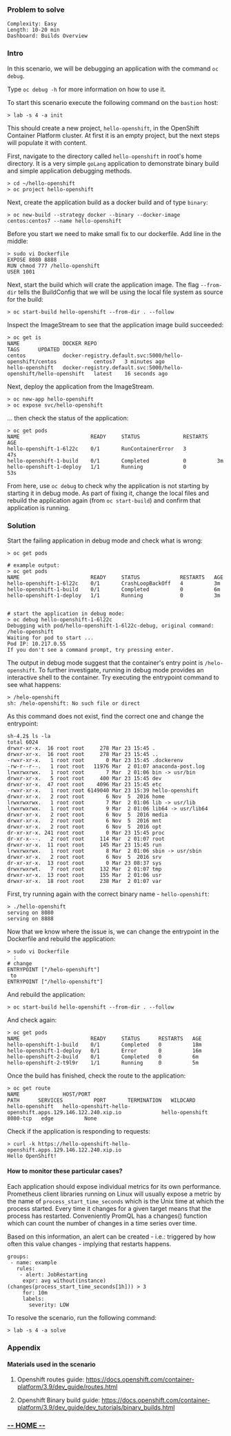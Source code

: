 ### Problem to solve

```
Complexity: Easy
Length: 10-20 min
Dashboard: Builds Overview
```

### Intro

In this scenario, we will be debugging an application with the command `oc debug`.

Type `oc debug -h` for more information on how to use it.

To start this scenario execute the following command on the `bastion` host:
```
> lab -s 4 -a init
```

This should create a new project, `hello-openshift`, in the OpenShift Container Platform cluster. At first it is an empty project, but the next steps will populate it with content.

First, navigate to the directory called `hello-openshift` in root's home directory. It is a very simple `goLang` application to demonstrate binary build and simple application debugging methods.

```
> cd ~/hello-openshift
> oc project hello-openshift
```

Next, create the application build as a docker build and of type `binary`:
```
> oc new-build --strategy docker --binary --docker-image centos:centos7 --name hello-openshift
```

Before you start we need to make small fix to our dockerfile. Add line in the middle:
```
> sudo vi Dockerfile
EXPOSE 8080 8888
RUN chmod 777 /hello-openshift
USER 1001
```

Next, start the build which will crate the application image. The flag `--from-dir` tells the BuildConfig that we will be using the local file system as source for the build:
```
> oc start-build hello-openshift --from-dir . --follow
```

Inspect the ImageStream to see that the application image build succeeded:
```
> oc get is
NAME              DOCKER REPO                                                        TAGS      UPDATED
centos            docker-registry.default.svc:5000/hello-openshift/centos            centos7   3 minutes ago
hello-openshift   docker-registry.default.svc:5000/hello-openshift/hello-openshift   latest    16 seconds ago
```

Next, deploy the application from the ImageStream.
```
> oc new-app hello-openshift
> oc expose svc/hello-openshift
```

... then check the status of the application:
```
> oc get pods
NAME                       READY     STATUS              RESTARTS   AGE
hello-openshift-1-6l22c    0/1       RunContainerError   3          47s
hello-openshift-1-build    0/1       Completed           0          3m
hello-openshift-1-deploy   1/1       Running             0          53s
```

From here, use `oc debug` to check why the application is not starting by starting it in debug mode. As part of fixing it, change the local files and rebuild the application again (from `oc start-build`) and confirm that application is running.

### Solution

Start the failing application in debug mode and check what is wrong:
```
> oc get pods

# example output:
> oc get pods
NAME                       READY     STATUS             RESTARTS   AGE
hello-openshift-1-6l22c    0/1       CrashLoopBackOff   4          3m
hello-openshift-1-build    0/1       Completed          0          6m
hello-openshift-1-deploy   1/1       Running            0          3m


# start the application in debug mode:
> oc debug hello-openshift-1-6l22c
Debugging with pod/hello-openshift-1-6l22c-debug, original command: /helo-openshift
Waiting for pod to start ...
Pod IP: 10.217.0.55
If you don't see a command prompt, try pressing enter.
```

The output in debug mode suggest that the container's entry point is `/helo-openshift`. To further investigate, running in debug mode provides an interactive shell to the container. Try executing the entrypoint command to see what happens:
```
> /helo-openshift
sh: /helo-openshift: No such file or direct
```

As this command does not exist, find the correct one and change the entrypoint:
```
sh-4.2$ ls -la
total 6024
drwxr-xr-x.  16 root root     278 Mar 23 15:45 .
drwxr-xr-x.  16 root root     278 Mar 23 15:45 ..
-rwxr-xr-x.   1 root root       0 Mar 23 15:45 .dockerenv
-rw-r--r--.   1 root root   11976 Mar  2 01:07 anaconda-post.log
lrwxrwxrwx.   1 root root       7 Mar  2 01:06 bin -> usr/bin
drwxr-xr-x.   5 root root     400 Mar 23 15:45 dev
drwxr-xr-x.  47 root root    4096 Mar 23 15:45 etc
-rwxr-xr-x.   1 root root 6149040 Mar 23 15:39 hello-openshift
drwxr-xr-x.   2 root root       6 Nov  5  2016 home
lrwxrwxrwx.   1 root root       7 Mar  2 01:06 lib -> usr/lib
lrwxrwxrwx.   1 root root       9 Mar  2 01:06 lib64 -> usr/lib64
drwxr-xr-x.   2 root root       6 Nov  5  2016 media
drwxr-xr-x.   2 root root       6 Nov  5  2016 mnt
drwxr-xr-x.   2 root root       6 Nov  5  2016 opt
dr-xr-xr-x. 241 root root       0 Mar 23 15:45 proc
dr-xr-x---.   2 root root     114 Mar  2 01:07 root
drwxr-xr-x.  11 root root     145 Mar 23 15:45 run
lrwxrwxrwx.   1 root root       8 Mar  2 01:06 sbin -> usr/sbin
drwxr-xr-x.   2 root root       6 Nov  5  2016 srv
dr-xr-xr-x.  13 root root       0 Mar 23 08:37 sys
drwxrwxrwt.   7 root root     132 Mar  2 01:07 tmp
drwxr-xr-x.  13 root root     155 Mar  2 01:06 usr
drwxr-xr-x.  18 root root     238 Mar  2 01:07 var
```

First, try running again with the correct binary name - `hello-openshift`:
```
> ./hello-openshift
serving on 8080
serving on 8888
```

Now that we know where the issue is, we can change the entrypoint in the Dockerfile and rebuild the application:
```
> sudo vi Dockerfile
  :
# change
ENTRYPOINT ["/helo-openshift"]
 to
ENTRYPOINT ["/hello-openshift"]
```

And rebuild the application:
```
> oc start-build hello-openshift --from-dir . --follow
```

And check again:
```
> oc get pods
NAME                       READY     STATUS      RESTARTS   AGE
hello-openshift-1-build    0/1       Completed   0          18m
hello-openshift-1-deploy   0/1       Error       0          16m
hello-openshift-2-build    0/1       Completed   0          6m
hello-openshift-2-t9l9r    1/1       Running     0          5m
```

Once the build has finished, check the route to the application:
```
> oc get route
NAME              HOST/PORT                                                     PATH      SERVICES          PORT       TERMINATION   WILDCARD
hello-openshift   hello-openshift-hello-openshift.apps.129.146.122.240.xip.io             hello-openshift   8080-tcp   edge          None
```

Check if the application is responding to requests:
```
> curl -k https://hello-openshift-hello-openshift.apps.129.146.122.240.xip.io
Hello OpenShift!
```

#### How to monitor these particular cases?

Each application should expose individual metrics for its own performance.  Prometheus client libraries running on Linux will usually expose a metric by the name of `process_start_time_seconds` which is the Unix time at which the process started. Every time it changes for a given target means that the process has restarted. Conveniently PromQL has a changes() function which can count the number of changes in a time series over time.

Based on this information, an alert can be created - i.e.: triggered by how often this value changes - implying that restarts happens.

```
groups:
 - name: example
   rules:
    - alert: JobRestarting
     expr: avg without(instance)(changes(process_start_time_seconds[1h])) > 3
     for: 10m
     labels:
       severity: LOW
```

To resolve the scenario, run the following command:
```
> lab -s 4 -a solve
```

### Appendix

#### Materials used in the scenario

1. Openshift routes guide:
https://docs.openshift.com/container-platform/3.9/dev_guide/routes.html

2. Openshift Binary build guide:
https://docs.openshift.com/container-platform/3.9/dev_guide/dev_tutorials/binary_builds.html



### [**-- HOME --**](https://rht-labs-events.github.io/summit-lab-2018-doc/)
